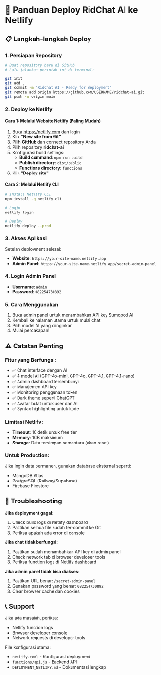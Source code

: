 # 🚀 Panduan Deploy RidChat AI ke Netlify

## 📋 Langkah-langkah Deploy

### 1. Persiapan Repository
```bash
# Buat repository baru di GitHub
# Lalu jalankan perintah ini di terminal:

git init
git add .
git commit -m "RidChat AI - Ready for deployment"
git remote add origin https://github.com/USERNAME/ridchat-ai.git
git push -u origin main
```

### 2. Deploy ke Netlify

#### Cara 1: Melalui Website Netlify (Paling Mudah)
1. Buka https://netlify.com dan login
2. Klik **"New site from Git"**
3. Pilih **GitHub** dan connect repository Anda
4. Pilih repository **ridchat-ai**
5. Konfigurasi build settings:
   - **Build command**: `npm run build`
   - **Publish directory**: `dist/public`
   - **Functions directory**: `functions`
6. Klik **"Deploy site"**

#### Cara 2: Melalui Netlify CLI
```bash
# Install Netlify CLI
npm install -g netlify-cli

# Login
netlify login

# Deploy
netlify deploy --prod
```

### 3. Akses Aplikasi

Setelah deployment selesai:
- **Website**: `https://your-site-name.netlify.app`
- **Admin Panel**: `https://your-site-name.netlify.app/secret-admin-panel`

### 4. Login Admin Panel
- **Username**: `admin`
- **Password**: `082254730892`

### 5. Cara Menggunakan
1. Buka admin panel untuk menambahkan API key Sumopod AI
2. Kembali ke halaman utama untuk mulai chat
3. Pilih model AI yang diinginkan
4. Mulai percakapan!

## ⚠️ Catatan Penting

### Fitur yang Berfungsi:
- ✅ Chat interface dengan AI
- ✅ 4 model AI (GPT-4o-mini, GPT-4o, GPT-4.1, GPT-4.1-nano)
- ✅ Admin dashboard tersembunyi
- ✅ Manajemen API key
- ✅ Monitoring penggunaan token
- ✅ Dark theme seperti ChatGPT
- ✅ Avatar bulat untuk user dan AI
- ✅ Syntax highlighting untuk kode

### Limitasi Netlify:
- **Timeout**: 10 detik untuk free tier
- **Memory**: 1GB maksimum
- **Storage**: Data tersimpan sementara (akan reset)

### Untuk Production:
Jika ingin data permanen, gunakan database eksternal seperti:
- MongoDB Atlas
- PostgreSQL (Railway/Supabase)
- Firebase Firestore

## 🔧 Troubleshooting

**Jika deployment gagal:**
1. Check build logs di Netlify dashboard
2. Pastikan semua file sudah ter-commit ke Git
3. Periksa apakah ada error di console

**Jika chat tidak berfungsi:**
1. Pastikan sudah menambahkan API key di admin panel
2. Check network tab di browser developer tools
3. Periksa function logs di Netlify dashboard

**Jika admin panel tidak bisa diakses:**
1. Pastikan URL benar: `/secret-admin-panel`
2. Gunakan password yang benar: `082254730892`
3. Clear browser cache dan cookies

## 📞 Support
Jika ada masalah, periksa:
- Netlify function logs
- Browser developer console
- Network requests di developer tools

File konfigurasi utama:
- `netlify.toml` - Konfigurasi deployment
- `functions/api.js` - Backend API
- `DEPLOYMENT_NETLIFY.md` - Dokumentasi lengkap